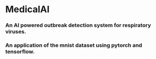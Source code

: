 # MedicalAI
### An AI powered outbreak detection system for respiratory viruses.
### An application of the mnist dataset using pytorch and tensorflow.
